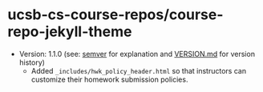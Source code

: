 # ucsb-cs-course-repos/course-repo-jekyll-theme

* Version: 1.1.0 (see: [semver](https://semver.org/) for explanation and [VERSION.md](VERSION.md) for version history)
   * Added `_includes/hwk_policy_header.html` so that instructors can customize their homework submission policies.
